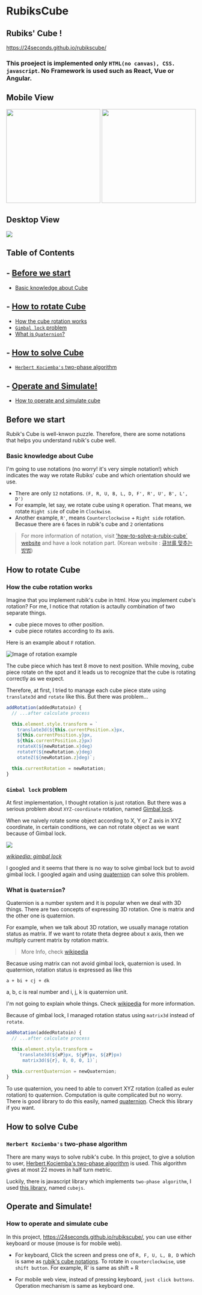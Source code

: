 # RubiksCube
## Rubiks' Cube !

https://24seconds.github.io/rubikscube/

### This proeject is implemented only `HTML(no canvas), CSS. javascript`. No Framework is used such as React, Vue or Angular.

## Mobile View
<img src="https://imgur.com/w7xYwSj.png" width="250">
<img src="https://imgur.com/VFUwmWK.gif" width="250">

## Desktop View
<img src="https://imgur.com/lLoDLiG.jpg">


## Table of Contents

## - [Before we start](#before-we-start)
- [Basic knowledge about Cube](#basic-knowledge-about-cube)

## - [How to rotate Cube](#how-to-rotate-cube)
- [How the cube rotation works](#how-the-cube-rotation-works)
- [`Gimbal lock` problem](#gimbal-lock-problem)
- [What is `Quaternion`?](#what-is-quaternion)

## - [How to solve Cube](#how-to-solve-cube)
- [`Herbert Kociemba's` two-phase algorithm](#herbert-kociemba's-two-phase-algorithm)

## - [Operate and Simulate!](#operate-and-simulate)
- [How to operate and simulate cube](#how-to-operate-and-simulate-cube)

## Before we start

Rubik's Cube is well-knwon puzzle. Therefore, there are some notations that helps you understand rubik's cube well.

### Basic knowledge about Cube

I'm going to use notations (no worry! it's very simple notation!) which indicates the way we rotate Rubiks' cube and which orientation should we use. 

- There are only `12` notations. `(F, R, U, B, L, D, F', R', U', B', L', D')`
- For example, let say, we rotate cube using `R` operation. That means, we rotate `Right side` of cube in `Clockwise`.
- Another example, `R'`, means `Counterclockwise` + `Right side` rotation. Becasue there are `6` faces in rubik's cube and `2` orientations

> For more information of notation, visit ['how-to-solve-a-rubix-cube` website](https://how-to-solve-a-rubix-cube.com/) and have a look notation part.
(Korean website : [큐브를 맞추는 방법](https://how-to-solve-a-rubix-cube.com/큐브를-맞추는-방/))


## How to rotate Cube

### How the cube rotation works

Imagine that you implement rubik's cube in html. How you implement cube's rotation? For me, I notice that rotation is actaully combination of two separate things.
- cube piece moves to other position.
- cube piece rotates according to its axis.

Here is an example about `F` rotation.

![Image of rotation example](https://imgur.com/zixvnDh.jpg)

The cube piece which has text 8 move to next position. While moving, cube piece rotate on the spot and it leads us to recognize that the cube is rotating correctly as we expect.

Therefore, at first, I tried to manage each cube piece state using `translate3d` and `rotate` like this. But there was problem...

```js
addRotation(addedRotatoin) {
  // ...after calculate process

  this.element.style.transform = `
    translate3d(${this.currentPosition.x}px,
    ${this.currentPosition.y}px,
    ${this.currentPosition.z}px) 
    rotateX(${newRotation.x}deg) 
    rotateY(${newRotation.y}deg) 
    otateZ(${newRotation.z}deg)`;

  this.currentRotation = newRotation;
}
```


### `Gimbal lock` problem

At first implementation, I thought rotation is just rotation. But there was a serious problem about `XYZ-coordinate` rotation, named [Gimbal lock](https://en.wikipedia.org/wiki/Gimbal_lock).

When we naively rotate some object according to X, Y or Z axis in XYZ coordinate, in certain conditions, we can not rotate object as we want because of Gimbal lock.

![](https://upload.wikimedia.org/wikipedia/commons/4/49/Gimbal_Lock_Plane.gif)

*[wikipedia: gimbal lock](https://en.wikipedia.org/wiki/Gimbal_lock)*

I googled and it seems that there is no way to solve gimbal lock but to avoid gimbal lock. I googled again and using [quaternion](https://en.wikipedia.org/wiki/Quaternion) can solve this problem.


### What is `Quaternion`?

Quaternion is a number system and it is popular when we deal with 3D things. There are two concepts of expressing 3D rotation. One is matrix and the other one is quaternion.

For example, when we talk about 3D rotation, we usually manage rotation status as matrix. If we want to rotate theta degree about x axis, then we multiply current matrix by rotation matrix. 
> More Info, check [wikipedia](https://en.wikipedia.org/wiki/Rotation_matrix)

Becasue using matrix can not avoid gimbal lock, quaternion is used. In quaternion, rotation status is expressed as like this
```
a + bi + cj + dk
```
a, b, c is real number and i, j, k is quaternion unit. 

I'm not going to explain whole things. Check [wikipedia](https://en.wikipedia.org/wiki/Quaternion) for more information.

Because of gimbal lock, I managed rotation status using `matrix3d` instead of `rotate`.

```js
addRotation(addedRotatoin) {
  // ...after calculate process

  this.element.style.transform =
    `translate3d(${xP}px, ${yP}px, ${zP}px) 
      matrix3d(${r}, 0, 0, 0, 1)`;
  
  this.currentQuaternion = newQuaternion;
}
```
To use quaternion, you need to able to convert XYZ rotation (called as euler rotation) to quaternion. Computation is quite complicated but no worry. There is good library to do this easily, named [quaternion](https://www.npmjs.com/package/quaternion). Check this library if you want.


## How to solve Cube

### `Herbert Kociemba's` two-phase algorithm

There are many ways to solve rubik's cube. In this project, to give a solution to user, [Herbert Kociemba's two-phase algorithm](http://kociemba.org/cube.htm) is used. This algorithm gives at most 22 moves in half turn metric. 

Luckily, there is javascript library which implements `two-phase algorithm`, I used [this library](https://www.npmjs.com/package/cubejs), named `cubejs`.


## Operate and Simulate!

### How to operate and simulate cube

In this project, https://24seconds.github.io/rubikscube/, you can use either keyboard or mouse (mouse is for mobile web).

- For keyboard, Click the screen and press one of `R, F, U, L, B, D` which is same as [rubik's cube notations]((https://how-to-solve-a-rubix-cube.com/)). To rotate in `counterclockwise`, use `shift button`. For example, R' is same as shift + R

- For mobile web view, instead of pressing keyboard, `just click buttons`. Operation mechanism is same as keyboard one.

